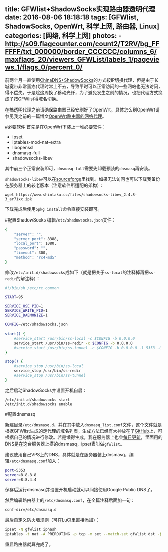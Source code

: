 title: GFWlist+ShadowSocks实现路由器透明代理
date: 2016-08-06 18:18:18
tags: [GFWlist, ShadowSocks, OpenWrt, 科学上网, 路由器, Linux]
categories: [网络, 科学上网]
photos:
	- http://s09.flagcounter.com/count2/T2RV/bg_FFFFFF/txt_000000/border_CCCCCC/columns_6/maxflags_20/viewers_GFWList/labels_1/pageviews_1/flags_0/percent_0/
---

前两个月一直使用[ChinaDNS+ShadowSocks](https://www.shintaku.cc/2016/06/01/chinadns/)的方式按IP切换代理，但是由于长城宽带非常蛋疼代理时常上不去，导致平时可以正常访问的一些网站也无法访问，得不偿失。于是趁这周换了移动光纤，为了避免发生之前的情况，也把代理方式换成了按GFWlist得域名切换。

在搞透明代理之前请确保路由器已经安刷好了OpenWrt。具体怎么刷OpenWrt请参见我之前的一篇博文[OpenWrt路由器的网络代理](https://www.shintaku.cc/2015/12/12/openwrt/)。

#必要软件
首先是在OpenWrt下装上一堆必要软件：

+ ipset
+ iptables-mod-nat-extra
+ libopenssl
+ dnsmasq-full
+ shadowsocks-libev

其中前三个正常安装即可，`dnsmasq-full`需要先卸载预装的`dnsmasq`再安装。

`shadowsocks-libev`可以在[sourceforge](https://sourceforge.net/projects/openwrt-dist/files/shadowsocks-libev/)里找到。如果无法访问也可以下载我备份在服务器上的较老版本（注意软件所适配的架构）：

	wget https://www.shintaku.cc/files/shadowsocks-libev_2.4.8-3_ar71xx.ipk
	
下载完成后使用`opkg install`命令直接安装即可。

#配置ShadowSocks
编辑`/etc/shadowsocks.json`文件：

```bash
{
    "server": "",
    "server_port": 8388,
    "local_port": 1080,
    "password": "",
    "timeout": 300,
    "method": "rc4-md5"
}
```
	
修改`/etc/init.d/shadowsocks`成如下（就是把关于`ss-local`的注释掉再把`ss-redir`的解注释）：

```bash
#!/bin/sh /etc/rc.common

START=95

SERVICE_USE_PID=1
SERVICE_WRITE_PID=1
SERVICE_DAEMONIZE=1

CONFIG=/etc/shadowsocks.json

start() {
	#service_start /usr/bin/ss-local -c $CONFIG -b 0.0.0.0
	service_start /usr/bin/ss-redir -c $CONFIG -b 0.0.0.0
	#service_start /usr/bin/ss-tunnel -c $CONFIG -b 0.0.0.0 -l 5353 -L 8.8.8.8:53 -u
}

stop() {
	#service_stop /usr/bin/ss-local
	service_stop /usr/bin/ss-redir
	#service_stop /usr/bin/ss-tunnel
}
```

之后启动ShadowSocks并设置开机自启：

	/etc/init.d/shadowsocks start
	/etc/init.d/shadowsocks enable
	
#配置dnsmasq

新建目录`/etc/dnsmasq.d`，并在其中放入`dnsmasq_list.conf`文件，这个文件就是根据GFWlist生成的走代理的域名列表，生成方法已经有大神放在了[GitHub](https://github.com/cokebar/gfwlist2dnsmasq)上，可根据自己的情况进行修改。若是懒得生成，我在服务器上也会[每日更新](http://info.shintaku.cc/dnsmasq_list.txt)，里面用的DNS是在这台服务器上搭的dnsmasq，ipset表叫做`gfwlist`。

建议使用自己VPS上的DNS，具体就是在服务器装上dnsmasq，编辑`/etc/dnsmasq.conf`加入：

```bash
port=5353
server=8.8.8.8
server=8.8.4.4
```

保存后运行dnsmasq并设置开机启动就可以间接使用Google Public DNS了。

然后编辑路由器上的`/etc/dnsmasq.conf`，在全篇注释后面加一句：

```bash
conf-dir=/etc/dnsmasq.d
```

最后自定义防火墙规则（可在LuCI里直接添加）：

```bash
ipset -N gfwlist iphash
iptables -t nat -A PREROUTING -p tcp -m set --match-set gfwlist dst -j REDIRECT --to-port 1080
```

重启路由器就算完成了。